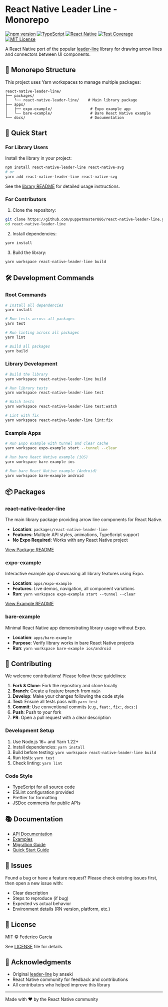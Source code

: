 # React Native Leader Line - Monorepo

[![npm version](https://badge.fury.io/js/react-native-leader-line.svg)](https://badge.fury.io/js/react-native-leader-line)
[![TypeScript](https://img.shields.io/badge/%3C%2F%3E-TypeScript-%230074c1.svg)](http://www.typescriptlang.org/)
[![React Native](https://img.shields.io/badge/React%20Native-0.64+-blue.svg)](https://reactnative.dev/)
[![Test Coverage](https://img.shields.io/badge/Coverage-80%25+-green.svg)](https://github.com/puppetmaster886/react-native-leader-line)
[![MIT License](https://img.shields.io/badge/License-MIT-yellow.svg)](https://opensource.org/licenses/MIT)

A React Native port of the popular [leader-line](https://github.com/anseki/leader-line) library for drawing arrow lines and connectors between UI components.

## 📁 Monorepo Structure

This project uses Yarn workspaces to manage multiple packages:

```
react-native-leader-line/
├── packages/
│   └── react-native-leader-line/    # Main library package
├── apps/
│   ├── expo-example/                 # Expo example app
│   └── bare-example/                 # Bare React Native example
└── docs/                             # Documentation
```

## 🚀 Quick Start

### For Library Users

Install the library in your project:

```bash
npm install react-native-leader-line react-native-svg
# or
yarn add react-native-leader-line react-native-svg
```

See the [library README](./packages/react-native-leader-line/README.md) for detailed usage instructions.

### For Contributors

1. Clone the repository:

```bash
git clone https://github.com/puppetmaster886/react-native-leader-line.git
cd react-native-leader-line
```

2. Install dependencies:

```bash
yarn install
```

3. Build the library:

```bash
yarn workspace react-native-leader-line build
```

## 🛠️ Development Commands

### Root Commands

```bash
# Install all dependencies
yarn install

# Run tests across all packages
yarn test

# Run linting across all packages
yarn lint

# Build all packages
yarn build
```

### Library Development

```bash
# Build the library
yarn workspace react-native-leader-line build

# Run library tests
yarn workspace react-native-leader-line test

# Watch tests
yarn workspace react-native-leader-line test:watch

# Lint with fix
yarn workspace react-native-leader-line lint:fix
```

### Example Apps

```bash
# Run Expo example with tunnel and clear cache
yarn workspace expo-example start --tunnel --clear

# Run bare React Native example (iOS)
yarn workspace bare-example ios

# Run bare React Native example (Android)
yarn workspace bare-example android
```

## 📦 Packages

### react-native-leader-line

The main library package providing arrow line components for React Native.

- **Location**: `packages/react-native-leader-line`
- **Features**: Multiple API styles, animations, TypeScript support
- **No Expo Required**: Works with any React Native project

[View Package README](./packages/react-native-leader-line/README.md)

### expo-example

Interactive example app showcasing all library features using Expo.

- **Location**: `apps/expo-example`
- **Features**: Live demos, navigation, all component variations
- **Run**: `yarn workspace expo-example start --tunnel --clear`

[View Example README](./apps/expo-example/README.md)

### bare-example

Minimal React Native app demonstrating library usage without Expo.

- **Location**: `apps/bare-example`
- **Purpose**: Verify library works in bare React Native projects
- **Run**: `yarn workspace bare-example ios/android`

## 🤝 Contributing

We welcome contributions! Please follow these guidelines:

1. **Fork & Clone**: Fork the repository and clone locally
2. **Branch**: Create a feature branch from `main`
3. **Develop**: Make your changes following the code style
4. **Test**: Ensure all tests pass with `yarn test`
5. **Commit**: Use conventional commits (e.g., `feat:`, `fix:`, `docs:`)
6. **Push**: Push to your fork
7. **PR**: Open a pull request with a clear description

### Development Setup

1. Use Node.js 16+ and Yarn 1.22+
2. Install dependencies: `yarn install`
3. Build before testing: `yarn workspace react-native-leader-line build`
4. Run tests: `yarn test`
5. Check linting: `yarn lint`

### Code Style

- TypeScript for all source code
- ESLint configuration provided
- Prettier for formatting
- JSDoc comments for public APIs

## 📚 Documentation

- [API Documentation](./packages/react-native-leader-line/README.md)
- [Examples](./apps/expo-example/README.md)
- [Migration Guide](./packages/react-native-leader-line/MIGRATION_GUIDE.md)
- [Quick Start Guide](./packages/react-native-leader-line/QUICK_START.md)

## 🐛 Issues

Found a bug or have a feature request? Please check existing issues first, then open a new issue with:

- Clear description
- Steps to reproduce (if bug)
- Expected vs actual behavior
- Environment details (RN version, platform, etc.)

## 📄 License

MIT © Federico Garcia

See [LICENSE](./LICENSE) file for details.

## 🙏 Acknowledgments

- Original [leader-line](https://github.com/anseki/leader-line) by anseki
- React Native community for feedback and contributions
- All contributors who helped improve this library

---

Made with ❤️ by the React Native community
